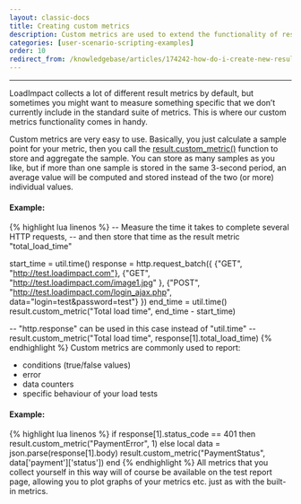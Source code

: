 ```yaml
---
layout: classic-docs
title: Creating custom metrics
description: Custom metrics are used to extend the functionality of results with LoadImpact. Custom metrics can be any numeric value and are able to be plotted in the main graph.
categories: [user-scenario-scripting-examples]
order: 10
redirect_from: /knowledgebase/articles/174242-how-do-i-create-new-result-metrics
---
```


***

LoadImpact collects a lot of different result metrics by default, but sometimes you might want to measure something specific that we don’t currently include in the standard suite of metrics. This is where our custom metrics functionality comes in handy.

Custom metrics are very easy to use. Basically, you just calculate a sample point for your metric, then you call the [result.custom_metric()](https://loadimpact.com/load-script-api#result-custom_metric) function to store and aggregate the sample. You can store as many samples as you like, but if more than one sample is stored in the same 3-second period, an average value will be computed and stored instead of the two (or more) individual values.

#### Example:
{% highlight lua linenos %}
-- Measure the time it takes to complete several HTTP requests,
-- and then store that time as the result metric "total_load_time"

start_time = util.time()
response = http.request_batch({
    {"GET", "http://test.loadimpact.com"},
    {"GET", "http://test.loadimpact.com/image1.jpg" },
    {"POST", "http://test.loadimpact.com/login_ajax.php", data="login=test&password=test"}
})
end_time = util.time()
result.custom_metric("Total load time", end_time - start_time)

-- "http.response" can be used in this case instead of "util.time"
-- result.custom_metric("Total load time", response[1].total_load_time)
{% endhighlight %}
Custom metrics are commonly used to report:

- conditions (true/false values)
- error
- data counters
- specific behaviour of your load tests

#### Example:
{% highlight lua linenos %}
if response[1].status_code == 401 then
  result.custom_metric("PaymentError", 1)
else
  local data = json.parse(response[1].body)
  result.custom_metric("PaymentStatus", data['payment']['status'])
end
{% endhighlight %}
All metrics that you collect yourself in this way will of course be available on the test report page, allowing you to plot graphs of your metrics etc. just as with the built-in metrics.
